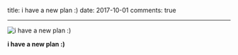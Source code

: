 title: i have a new plan :)
date: 2017-10-01
comments: true

----------

![i have a new plan :)](http://oih7sazbd.bkt.clouddn.com/v2-0f7b17469e80131a257069946fd40481_hd.jpg)
<!-- more -->
**i have a new plan :)**

